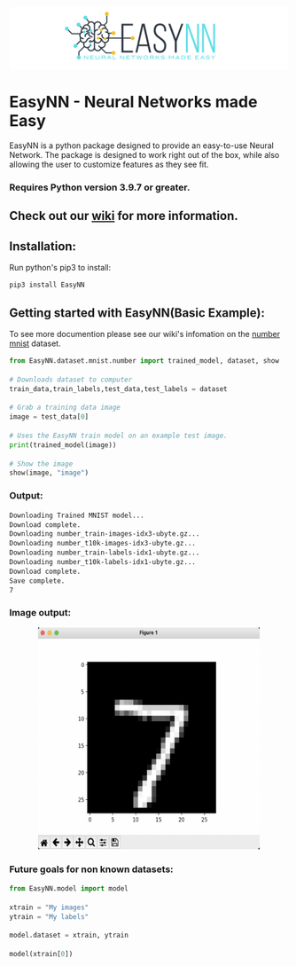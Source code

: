 ![](https://raw.githubusercontent.com/danielwilczak101/EasyNN/media/images/readme_logo.png)

# EasyNN - Neural Networks made Easy
EasyNN is a python package designed to provide an easy-to-use Neural Network. The package is designed to work right out of the box, while also allowing the user to customize features as they see fit. 
### Requires Python version 3.9.7 or greater.

## Check out our [wiki](https://github.com/danielwilczak101/EasyNN/wiki) for more information.

## Installation:

Run python's pip3 to install:

```Python
pip3 install EasyNN
```

## Getting started with EasyNN(Basic Example):
To see more documention please see our wiki's infomation on the [number mnist](https://github.com/danielwilczak101/EasyNN/wiki/MNIST-Numbers) dataset.
```Python
from EasyNN.dataset.mnist.number import trained_model, dataset, show

# Downloads dataset to computer
train_data,train_labels,test_data,test_labels = dataset

# Grab a training data image
image = test_data[0]

# Uses the EasyNN train model on an example test image.
print(trained_model(image))

# Show the image
show(image, "image")
```

### Output:
```bash
Downloading Trained MNIST model...
Download complete.
Downloading number_train-images-idx3-ubyte.gz...
Downloading number_t10k-images-idx3-ubyte.gz...
Downloading number_train-labels-idx1-ubyte.gz...
Downloading number_t10k-labels-idx1-ubyte.gz...
Download complete.
Save complete.
7
```
### Image output:
<p align="center">
  <img width="400px" height="400px" src="https://github.com/danielwilczak101/EasyNN/blob/media/images/number_7_example.png">
</p>

### Future goals for non known datasets:
```Python
from EasyNN.model import model

xtrain = "My images"
ytrain = "My labels"

model.dataset = xtrain, ytrain

model(xtrain[0])
```
